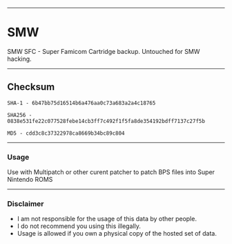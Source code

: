 
---------------
# SMW
SMW SFC - Super Famicom Cartridge backup. Untouched for SMW hacking.

---------------
## Checksum
``` SHA-1 - 6b47bb75d16514b6a476aa0c73a683a2a4c18765 ```

``` SHA256 - 0838e531fe22c077528febe14cb3ff7c492f1f5fa8de354192bdff7137c27f5b ```

``` MD5 - cdd3c8c37322978ca8669b34bc89c804 ```

---------------
### Usage
Use with Multipatch or other curent patcher to patch BPS files into Super Nintendo ROMS

---------------
### Disclaimer
- I am not responsible for the usage of this data by other people.
- I do not recommend you using this illegally.
- Usage is allowed if you own a physical copy of the hosted set of data.
